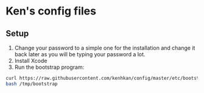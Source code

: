 # Ken's config files

## Setup

1. Change your password to a simple one for the installation and change it back
   later as you will be typing your password a lot.
2. Install Xcode
3. Run the bootstrap program:

```sh
curl https://raw.githubusercontent.com/kenhkan/config/master/etc/bootstrap > /tmp/bootstrap
bash /tmp/bootstrap
```

